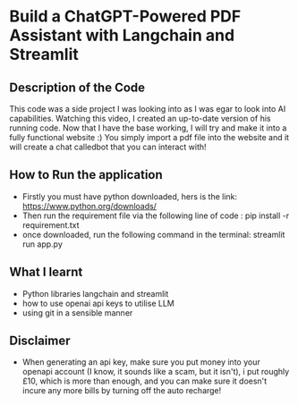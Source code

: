 # Build a ChatGPT-Powered PDF Assistant with Langchain and Streamlit

## Description of the Code
This code was a side project I was looking into as I was egar to look into AI capabilities. Watching this video, I created an up-to-date version of his running code. Now that I have the base working, I will try and make it into a fully functional website :)
You simply import a pdf file into the website and it will create a chat calledbot that you can interact with!

## How to Run the application
- Firstly you must have python downloaded, hers is the link: https://www.python.org/downloads/
- Then run the requirement file via the following line of code : pip install -r requirement.txt 
- once downloaded, run the following command in the terminal: streamlit run app.py

## What I learnt

- Python libraries langchain and streamlit
- how to use openai api keys to utilise LLM
- using git in a sensible manner

## Disclaimer
- When generating an api key, make sure you put money into your openapi account (I know, it sounds like a scam, but it isn't), i put roughly £10, which is more than enough, and you can make sure it doesn't incure any more bills by turning off the auto recharge!
